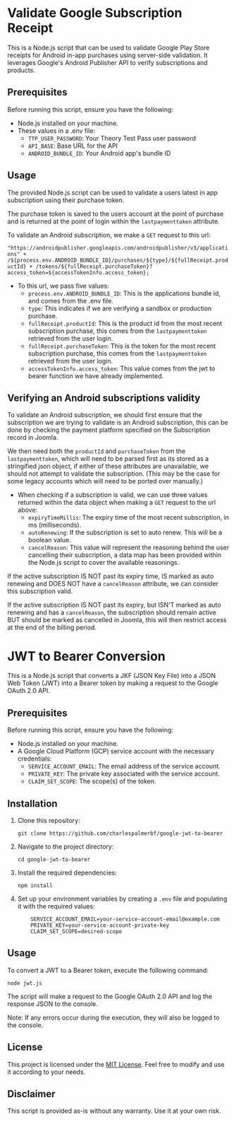 Validate Google Subscription Receipt
=======================

This is a Node.js script that can be used to validate Google Play Store receipts for Android in-app purchases using server-side validation. It leverages Google's Android Publisher API to verify subscriptions and products.

Prerequisites
-------------

Before running this script, ensure you have the following:

-   Node.js installed on your machine.
-   These values in a .env file:
    - `TTP_USER_PASSWORD`: Your Theory Test Pass user password
    - `API_BASE`: Base URL for the API
    - `ANDROID_BUNDLE_ID`: Your Android app's bundle ID
 
Usage
-----
The provided Node.js script can be used to validate a users latest in app subscription using their purchase token. 

The purchase token is saved to the users account at the point of purchase and is returned at the point of login within the `lastpaymenttoken` attribute.

To validate an Android subscription, we make a `GET` request to this url:

`"https://androidpublisher.googleapis.com/androidpublisher/v3/applications" +
            /${process.env.ANDROID_BUNDLE_ID}/purchases/${type}/${fullReceipt.productId} +
            /tokens/${fullReceipt.purchaseToken}?access_token=${accessTokenInfo.access_token};`

-   To this url, we pass five values:
    - `process.env.ANDROID_BUNDLE_ID`: This is the applications bundle id, and comes from the .env file.
    - `type`: This indicates if we are verifying a sandbox or production purchase.
    - `fullReceipt.productId`: This is the product id from the most recent subscription purchase, this comes from the `lastpaymenttoken` retrieved from the user login.
    - `fullReceipt.purchaseToken`: This is the token for the most recent subscription purchase, this comes from the `lastpaymenttoken` retrieved from the user login.
    - `accessTokenInfo.access_token`: This value comes from the jwt to bearer function we have already implemented.
      
Verifying an Android subscriptions validity
-----

To validate an Android subscription, we should first ensure that the subscription we are trying to validate is an Android subscription, this can be done by checking the payment platform specified on the Subscription record in Joomla.

We then need both the `productId` and `purchaseToken` from the `lastpaymenttoken`, which will need to be parsed first as its stored as a stringified json object, if either of these attributes are unavailable, we should not attempt to validate the subscription. (This may be the case for some legacy accounts which will need to be ported over manually.)

-   When checking if a subscription is valid, we can use three values returned within the data object when making a `GET` request to the url above:
    - `expiryTimeMillis`: The expiry time of the most recent subscription, in ms (milliseconds).
    - `autoRenewing`: If the subscription is set to auto renew. This will be a boolean value.
    - `cancelReason`: This value will represent the reasoning behind the user cancelling their subscription, a data map has been provided within the Node.js script to cover the available reasonings.
 
If the active subscription IS NOT past its expiry time, IS marked as auto renewing and DOES NOT have a `cancelReason` attribute, we can consider this subscription valid.

If the active subscription IS NOT past its expiry, but ISN'T marked as auto renewing and has a `cancelReason`, the subscription should remain active BUT should be marked as cancelled in Joomla, this will then restrict access at the end of the billing period. 

JWT to Bearer Conversion
=======================

This is a Node.js script that converts a JKF (JSON Key File) into a JSON Web Token (JWT) into a Bearer token by making a request to the Google OAuth 2.0 API.

Prerequisites
-------------

Before running this script, ensure you have the following:

-   Node.js installed on your machine.
-   A Google Cloud Platform (GCP) service account with the necessary credentials:
    -   `SERVICE_ACCOUNT_EMAIL`: The email address of the service account.
    -   `PRIVATE_KEY`: The private key associated with the service account.
    -   `CLAIM_SET_SCOPE`: The scope(s) of the token.

Installation
------------

1.  Clone this repository:

    `git clone https://github.com/charlespalmerbf/google-jwt-to-bearer`

2.  Navigate to the project directory:

    `cd google-jwt-to-bearer`

3.  Install the required dependencies:

    `npm install`

4.  Set up your environment variables by creating a `.env` file and populating it with the required values:

    ```
        SERVICE_ACCOUNT_EMAIL=your-service-account-email@example.com
        PRIVATE_KEY=your-service-account-private-key
        CLAIM_SET_SCOPE=desired-scope
    ```

Usage
-----

To convert a JWT to a Bearer token, execute the following command:

`node jwt.js`

The script will make a request to the Google OAuth 2.0 API and log the response JSON to the console.

Note: If any errors occur during the execution, they will also be logged to the console.

License
-------

This project is licensed under the [MIT License](https://opensource.org/license/mit/). Feel free to modify and use it according to your needs.

Disclaimer
----------

This script is provided as-is without any warranty. Use it at your own risk.
